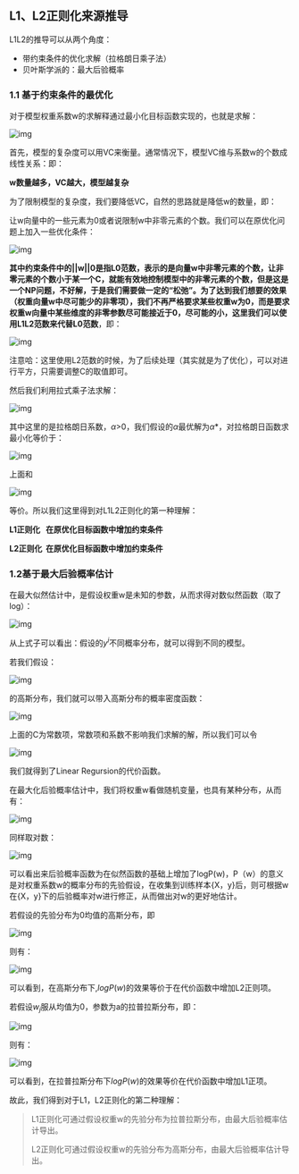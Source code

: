## L1、L2正则化来源推导

L1L2的推导可以从两个角度：

- 带约束条件的优化求解（拉格朗日乘子法）
- 贝叶斯学派的：最大后验概率

### 1.1 基于约束条件的最优化

对于模型权重系数w的求解释通过最小化目标函数实现的，也就是求解：

![img](https://img-blog.csdn.net/20180726075446376?watermark/2/text/aHR0cHM6Ly9ibG9nLmNzZG4ubmV0L01yX1hpYW9a/font/5a6L5L2T/fontsize/400/fill/I0JBQkFCMA==/dissolve/70)

首先，模型的复杂度可以用VC来衡量。通常情况下，模型VC维与系数w的个数成线性关系：即：

**w数量越多，VC越大，模型越复杂**

为了限制模型的复杂度，我们要降低VC，自然的思路就是降低w的数量，即：

让w向量中的一些元素为0或者说限制w中非零元素的个数。我们可以在原优化问题上加入一些优化条件：

![img](https://img-blog.csdn.net/20180726075746164?watermark/2/text/aHR0cHM6Ly9ibG9nLmNzZG4ubmV0L01yX1hpYW9a/font/5a6L5L2T/fontsize/400/fill/I0JBQkFCMA==/dissolve/70)

**其中约束条件中的||w||0是指L0范数，表示的是向量w中非零元素的个数，让非零元素的个数小于某一个C，就能有效地控制模型中的非零元素的个数，但是这是一个NP问题，不好解，于是我们需要做一定的“松弛”。为了达到我们想要的效果（权重向量w中尽可能少的非零项），我们不再严格要求某些权重w为0，而是要求权重w向量中某些维度的非零参数尽可能接近于0，尽可能的小，这里我们可以使用L1L2范数来代替L0范数**，即：

![img](https://img-blog.csdn.net/20180726080224863?watermark/2/text/aHR0cHM6Ly9ibG9nLmNzZG4ubmV0L01yX1hpYW9a/font/5a6L5L2T/fontsize/400/fill/I0JBQkFCMA==/dissolve/70)

注意哈：这里使用L2范数的时候，为了后续处理（其实就是为了优化），可以对进行平方，只需要调整C的取值即可。

然后我们利用拉式乘子法求解：

![img](https://img-blog.csdn.net/20180726080508988?watermark/2/text/aHR0cHM6Ly9ibG9nLmNzZG4ubmV0L01yX1hpYW9a/font/5a6L5L2T/fontsize/400/fill/I0JBQkFCMA==/dissolve/70)

其中这里的是拉格朗日系数，$\alpha$>0，我们假设的$\alpha$最优解为$\alpha*$，对拉格朗日函数求最小化等价于：

![img](https://img-blog.csdn.net/20180726080700716?watermark/2/text/aHR0cHM6Ly9ibG9nLmNzZG4ubmV0L01yX1hpYW9a/font/5a6L5L2T/fontsize/400/fill/I0JBQkFCMA==/dissolve/70)

上面和

![img](https://img-blog.csdn.net/20180726080731366?watermark/2/text/aHR0cHM6Ly9ibG9nLmNzZG4ubmV0L01yX1hpYW9a/font/5a6L5L2T/fontsize/400/fill/I0JBQkFCMA==/dissolve/70)

等价。所以我们这里得到对L1L2正则化的第一种理解：

**L1正则化   在原优化目标函数中增加约束条件**

**L2正则化  在原优化目标函数中增加约束条件**

### 1.2基于最大后验概率估计

在最大似然估计中，是假设权重w是未知的参数，从而求得对数似然函数（取了log）：

![img](https://img-blog.csdn.net/20180726081420159?watermark/2/text/aHR0cHM6Ly9ibG9nLmNzZG4ubmV0L01yX1hpYW9a/font/5a6L5L2T/fontsize/400/fill/I0JBQkFCMA==/dissolve/70)

从上式子可以看出：假设的$y^i$不同概率分布，就可以得到不同的模型。

若我们假设：

![img](https://img-blog.csdn.net/20180726081643289?watermark/2/text/aHR0cHM6Ly9ibG9nLmNzZG4ubmV0L01yX1hpYW9a/font/5a6L5L2T/fontsize/400/fill/I0JBQkFCMA==/dissolve/70)

的高斯分布，我们就可以带入高斯分布的概率密度函数：

![img](https://img-blog.csdn.net/20180726081805799?watermark/2/text/aHR0cHM6Ly9ibG9nLmNzZG4ubmV0L01yX1hpYW9a/font/5a6L5L2T/fontsize/400/fill/I0JBQkFCMA==/dissolve/70)

上面的C为常数项，常数项和系数不影响我们求解的解，所以我们可以令

![img](https://img-blog.csdn.net/20180726082023410?watermark/2/text/aHR0cHM6Ly9ibG9nLmNzZG4ubmV0L01yX1hpYW9a/font/5a6L5L2T/fontsize/400/fill/I0JBQkFCMA==/dissolve/70)

我们就得到了Linear Regursion的代价函数。

在最大化后验概率估计中，我们将权重w看做随机变量，也具有某种分布，从而有：

![img](https://img-blog.csdn.net/201807260821493?watermark/2/text/aHR0cHM6Ly9ibG9nLmNzZG4ubmV0L01yX1hpYW9a/font/5a6L5L2T/fontsize/400/fill/I0JBQkFCMA==/dissolve/70)

同样取对数：

![img](https://img-blog.csdn.net/20180726082212162?watermark/2/text/aHR0cHM6Ly9ibG9nLmNzZG4ubmV0L01yX1hpYW9a/font/5a6L5L2T/fontsize/400/fill/I0JBQkFCMA==/dissolve/70)

可以看出来后验概率函数为在似然函数的基础上增加了logP(w)，P（w）的意义是对权重系数w的概率分布的先验假设，在收集到训练样本{X，y}后，则可根据w在{X，y}下的后验概率对w进行修正，从而做出对w的更好地估计。

若假设的先验分布为0均值的高斯分布，即

![img](https://img-blog.csdn.net/201807260841100?watermark/2/text/aHR0cHM6Ly9ibG9nLmNzZG4ubmV0L01yX1hpYW9a/font/5a6L5L2T/fontsize/400/fill/I0JBQkFCMA==/dissolve/70)

则有：

![img](https://img-blog.csdn.net/20180726084127445?watermark/2/text/aHR0cHM6Ly9ibG9nLmNzZG4ubmV0L01yX1hpYW9a/font/5a6L5L2T/fontsize/400/fill/I0JBQkFCMA==/dissolve/70)

可以看到，在高斯分布下,$logP(w)$的效果等价于在代价函数中增加L2正则项。

若假设$w_j$服从均值为0，参数为a的拉普拉斯分布，即：

![img](https://img-blog.csdn.net/20180726084423322?watermark/2/text/aHR0cHM6Ly9ibG9nLmNzZG4ubmV0L01yX1hpYW9a/font/5a6L5L2T/fontsize/400/fill/I0JBQkFCMA==/dissolve/70)

则有：

![img](https://img-blog.csdn.net/20180726084442764?watermark/2/text/aHR0cHM6Ly9ibG9nLmNzZG4ubmV0L01yX1hpYW9a/font/5a6L5L2T/fontsize/400/fill/I0JBQkFCMA==/dissolve/70)

可以看到，在拉普拉斯分布下$logP(w)$的效果等价在代价函数中增加L1正项。

故此，我们得到对于L1，L2正则化的第二种理解：

> L1正则化可通过假设权重w的先验分布为拉普拉斯分布，由最大后验概率估计导出。
>
> L2正则化可通过假设权重w的先验分布为高斯分布，由最大后验概率估计导出。

